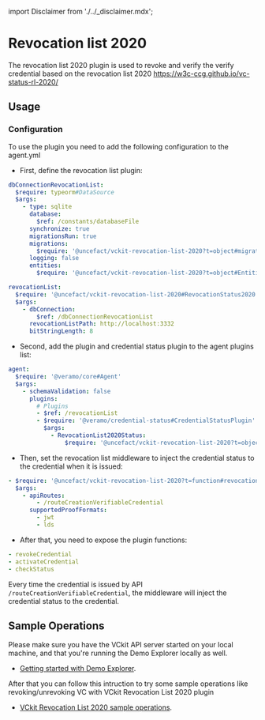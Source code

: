 import Disclaimer from './../\_disclaimer.mdx';

# Revocation list 2020

<Disclaimer />

The revocation list 2020 plugin is used to revoke and verify the verify credential based on the revocation list 2020 https://w3c-ccg.github.io/vc-status-rl-2020/

## Usage

### Configuration

To use the plugin you need to add the following configuration to the agent.yml

- First, define the revocation list plugin:

```yaml
dbConnectionRevocationList:
  $require: typeorm#DataSource
  $args:
    - type: sqlite
      database:
        $ref: /constants/databaseFile
      synchronize: true
      migrationsRun: true
      migrations:
        $require: '@uncefact/vckit-revocation-list-2020?t=object#migrations'
      logging: false
      entities:
        $require: '@uncefact/vckit-revocation-list-2020?t=object#Entities'

revocationList:
  $require: '@uncefact/vckit-revocation-list-2020#RevocationStatus2020'
  $args:
    - dbConnection:
        $ref: /dbConnectionRevocationList
      revocationListPath: http://localhost:3332
      bitStringLength: 8
```

- Second, add the plugin and credential status plugin to the agent plugins list:

```yaml
agent:
  $require: '@veramo/core#Agent'
  $args:
    - schemaValidation: false
      plugins:
        # Plugins
        - $ref: /revocationList
        - $require: '@veramo/credential-status#CredentialStatusPlugin'
          $args:
            - RevocationList2020Status:
                $require: '@uncefact/vckit-revocation-list-2020?t=object#checkStatus'
```

- Then, set the revocation list middleware to inject the credential status to the credential when it is issued:

```yaml
- $require: '@uncefact/vckit-revocation-list-2020?t=function#revocationList2020'
  $args:
    - apiRoutes:
        - /routeCreationVerifiableCredential
      supportedProofFormats:
        - jwt
        - lds
```

- After that, you need to expose the plugin functions:

```yaml
- revokeCredential
- activateCredential
- checkStatus
```

Every time the credential is issued by API `/routeCreationVerifiableCredential`, the middleware will inject the credential status to the credential.

## Sample Operations
Please make sure you have the VCkit API server started on your local machine, and that you're running the Demo Explorer locally as well.
* [Getting started with Demo Explorer](/docs/category/demo-explorer).

After that you can follow this intruction to try some sample operations like revoking/unrevoking VC with VCkit Revocation List 2020 plugin
* [VCkit Revocation List 2020 sample operations](/docs/get-started/demo-explorer-get-started/basic-operations).
